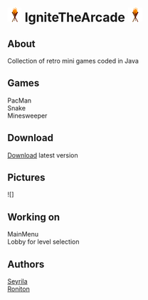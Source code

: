 # ![](https://github.com/Roniton-HS/IgniteTheArcade/blob/main/res/icon.png) IgniteTheArcade ![](https://github.com/Roniton-HS/IgniteTheArcade/blob/main/res/icon.png)

## About
Collection of retro mini games coded in Java

## Games
PacMan  
Snake  
Minesweeper

## Download
[Download](https://github.com/Roniton-HS/IgniteTheArcade/raw/main/versions/IgniteTheArcade.jar) latest version  

## Pictures

![]

## Working on
MainMenu  
Lobby for level selection  

## Authors
[Seyrila](https://github.com/Seyrila)  
[Roniton](https://github.com/Roniton-HS)
